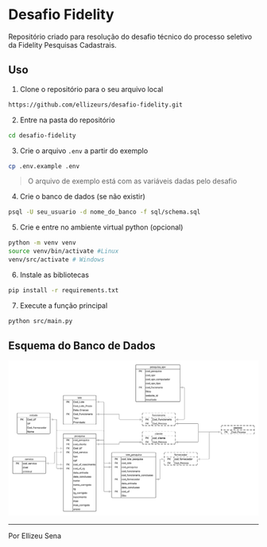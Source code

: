 # Desafio Fidelity
Repositório criado para resolução do desafio técnico do processo seletivo da Fidelity Pesquisas Cadastrais.

## Uso
1. Clone o repositório para o seu arquivo local
````bash
https://github.com/ellizeurs/desafio-fidelity.git
````
2. Entre na pasta do repositório
````bash
cd desafio-fidelity
````
3. Crie o arquivo ```.env``` a partir do exemplo 
````bash
cp .env.example .env
````
> O arquivo de exemplo está com as variáveis dadas pelo desafio
4. Crie o banco de dados (se não existir)
````bash
psql -U seu_usuario -d nome_do_banco -f sql/schema.sql
````
5. Crie e entre no ambiente virtual python (opcional)
````bash
python -m venv venv
source venv/bin/activate #Linux
venv/src/activate # Windows
````
6. Instale as bibliotecas
````bash
pip install -r requirements.txt
````
7. Execute a função principal
````bash
python src/main.py
````

## Esquema do Banco de Dados
![Esquema do banco de dados](https://github.com/ellizeurs/desafio-fidelity/blob/master/sql/schema.png?raw=true)

---
Por Ellizeu Sena